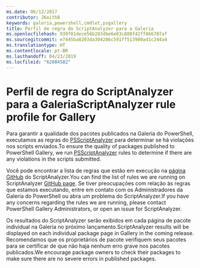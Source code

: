 ```yaml
---
ms.date: 06/12/2017
contributor: JKeithB
keywords: galeria,powershell,cmdlet,psgallery
title: Perfil de regra do ScriptAnalyzer para a Galeria
ms.openlocfilehash: 939f01dece56b283dbe6e03c888f42ff866707af
ms.sourcegitcommit: e7445ba8203da304286c591ff513900ad1c244a4
ms.translationtype: HT
ms.contentlocale: pt-BR
ms.lasthandoff: 04/23/2019
ms.locfileid: "62084582"
---
```

# <a name="scriptanalyzer-rule-profile-for-gallery"></a><span data-ttu-id="e9f8b-103">Perfil de regra do ScriptAnalyzer para a Galeria</span><span class="sxs-lookup"><span data-stu-id="e9f8b-103">ScriptAnalyzer rule profile for Gallery</span></span>

<span data-ttu-id="e9f8b-104">Para garantir a qualidade dos pacotes publicados na Galeria do PowerShell, executamos as regras do [PSScriptAnalyzer](https://github.com/PowerShell/PSScriptAnalyzer) para determinar se há violações nos scripts enviados.</span><span class="sxs-lookup"><span data-stu-id="e9f8b-104">To ensure the quality of packages published to PowerShell Gallery, we run [PSScriptAnalyzer](https://github.com/PowerShell/PSScriptAnalyzer) rules to determine if there are any violations in the scripts submitted.</span></span>

<span data-ttu-id="e9f8b-105">Você pode encontrar a lista de regras que estão em execução na [página GitHub](https://github.com/PowerShell/PSScriptAnalyzer/blob/development/Engine/Settings/PSGallery.psd1) do ScriptAnalyzer.</span><span class="sxs-lookup"><span data-stu-id="e9f8b-105">You can find the list of rules we are running on ScriptAnalyzer [GitHub page](https://github.com/PowerShell/PSScriptAnalyzer/blob/development/Engine/Settings/PSGallery.psd1).</span></span>
<span data-ttu-id="e9f8b-106">Se tiver preocupações com relação às regras que estamos executando, entre em contato com os Administradores da Galeria do PowerShell ou abra um problema do ScriptAnalyzer.</span><span class="sxs-lookup"><span data-stu-id="e9f8b-106">If you have any concerns regarding the rules we are running, please contact PowerShell Gallery Administrators, or open an issue for ScriptAnalyzer.</span></span>

<span data-ttu-id="e9f8b-107">Os resultados do ScriptAnalyzer serão exibidos em cada página de pacote individual na Galeria no próximo lançamento.</span><span class="sxs-lookup"><span data-stu-id="e9f8b-107">ScriptAnalyzer results will be displayed on each individual package page in Gallery in the coming release.</span></span> <span data-ttu-id="e9f8b-108">Recomendamos que os proprietários de pacote verifiquem seus pacotes para se certificar de que não haja nenhum erro grave nos pacotes publicados.</span><span class="sxs-lookup"><span data-stu-id="e9f8b-108">We encourage package owners to check their packages to make sure there are no severe errors in published packages.</span></span>
